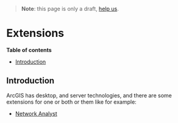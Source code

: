 > **Note**: this page is only a draft, [help us](#contributions).

# Extensions
<!-- START doctoc generated TOC please keep comment here to allow auto update -->
<!-- DON'T EDIT THIS SECTION, INSTEAD RE-RUN doctoc TO UPDATE -->
**Table of contents**

- [Introduction](#introduction)

<!-- END doctoc generated TOC please keep comment here to allow auto update -->

## Introduction

ArcGIS has desktop, and server technologies, and there are some extensions for one or both or them like for example:

* [Network Analyst](./network-analyst/README.md)